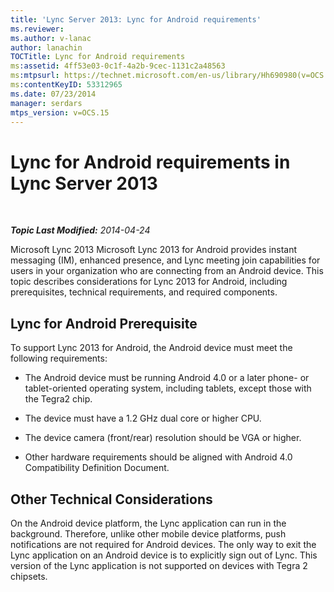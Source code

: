 ```yaml
---
title: 'Lync Server 2013: Lync for Android requirements'
ms.reviewer: 
ms.author: v-lanac
author: lanachin
TOCTitle: Lync for Android requirements
ms:assetid: 4ff53e03-0c1f-4a2b-9cec-1131c2a48563
ms:mtpsurl: https://technet.microsoft.com/en-us/library/Hh690980(v=OCS.15)
ms:contentKeyID: 53312965
ms.date: 07/23/2014
manager: serdars
mtps_version: v=OCS.15
---
```


<div data-xmlns="http://www.w3.org/1999/xhtml">

<div class="topic" data-xmlns="http://www.w3.org/1999/xhtml" data-msxsl="urn:schemas-microsoft-com:xslt" data-cs="http://msdn.microsoft.com/en-us/">

<div data-asp="http://msdn2.microsoft.com/asp">

# Lync for Android requirements in Lync Server 2013

</div>

<div id="mainSection">

<div id="mainBody">

<span> </span>

_**Topic Last Modified:** 2014-04-24_

Microsoft Lync 2013 Microsoft Lync 2013 for Android provides instant messaging (IM), enhanced presence, and Lync meeting join capabilities for users in your organization who are connecting from an Android device. This topic describes considerations for Lync 2013 for Android, including prerequisites, technical requirements, and required components.

<div>

## Lync for Android Prerequisite

To support Lync 2013 for Android, the Android device must meet the following requirements:

  - The Android device must be running Android 4.0 or a later phone- or tablet-oriented operating system, including tablets, except those with the Tegra2 chip.

  - The device must have a 1.2 GHz dual core or higher CPU.

  - The device camera (front/rear) resolution should be VGA or higher.

  - Other hardware requirements should be aligned with Android 4.0 Compatibility Definition Document.

</div>

<div>

## Other Technical Considerations

On the Android device platform, the Lync application can run in the background. Therefore, unlike other mobile device platforms, push notifications are not required for Android devices. The only way to exit the Lync application on an Android device is to explicitly sign out of Lync. This version of the Lync application is not supported on devices with Tegra 2 chipsets.

</div>

</div>

<span> </span>

</div>

</div>

</div>

